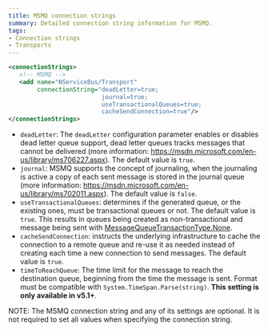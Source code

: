 ```yaml
---
title: MSMQ connection strings
summary: Detailed connection string information for MSMQ.
tags:
- Connection strings
- Transports
---
```


```xml
<connectionStrings>
   <!-- MSMQ -->
   <add name="NServiceBus/Transport"
        connectionString="deadLetter=true;
                          journal=true;
                          useTransactionalQueues=true;
                          cacheSendConnection=true"/>
</connectionStrings>
```

* `deadLetter`: The `deadLetter` configuration parameter enables or disables dead letter queue support, dead letter queues tracks messages that cannot be delivered (more information: https://msdn.microsoft.com/en-us/library/ms706227.aspx). The default value is `true`.
* `journal`: MSMQ supports the concept of journaling, when the journaling is active a copy of each sent message is stored in the journal queue (more information: https://msdn.microsoft.com/en-us/library/ms702011.aspx). The default value is `false`.
* `useTransactionalQueues`: determines if the generated queue, or the existing ones, must be transactional queues or not. The default value is `true`. This results in queues being created as non-transactional and message being sent with [MessageQueueTransactionType.None](https://msdn.microsoft.com/en-us/library/system.messaging.messagequeuetransactiontype).
* `cacheSendConnection`: instructs the underlying infrastructure to cache the connection to a remote queue and re-use it as needed instead of creating each time a new connection to send messages. The default value is `true`.
* `timeToReachQueue`: The time limit for the message to reach the destination queue, beginning from the time the message is sent. Format must be compatible with `System.TimeSpan.Parse(string)`. **This setting is only available in v5.1+**.

NOTE: The MSMQ connection string and any of its settings are optional. It is not required to set all values when specifying the connection string. 
